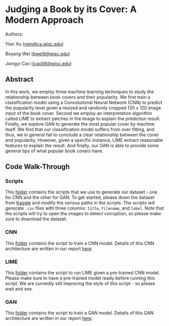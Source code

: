 # Judging a Book by its Cover: A Modern Approach

Authors:

Yien Xu (yien@cs.wisc.edu)

Boyang Wei (bwei9@wisc.edu)

Jiongyi Cao (jcao56@wisc.edu)

## Abstract

In this work, we employ three machine learning techniques to study the relationship between book covers and their popularity.
We first train a classification model using a Convolutional Neural Network (CNN) to predict the popularity level given a resized and randomly cropped 120 x 120 image input of the book cover. Second we employ an interpretation algorithm called LIME to extract patches in the image to explain the prediction result. Finally, we explore GAN to generate the most popular cover by machine itself. We find that our classification model suffers from over fitting, and thus, we in general fail to conclude a clear relationship between the cover and popularity. However, given a specific instance, LIME extract reasonable features to explain the result. And finally, our GAN is able to provide some general tips of what popular book covers have.

## Code Walk-Through

### Scripts

This [folder](scripts) contains the scripts that we use to generate our dataset - one for CNN and the other for GAN. To get started, please down the dataset from [Kaggle](https://www.kaggle.com/meetnaren/goodreads-best-books) and modify the various paths in the scripts. The scripts will generate `.csv` files with three columns: `title`, `filename`, and `label`. Note that the scripts will try to open the images to detect corruption, so please make sure to download the dataset.

### CNN

This [folder](cnn) contains the script to train a CNN model. Details of this CNN architecture are written in our report [here](Report.pdf).

### LIME

This [folder](lime) contains the script to run LIME given a pre-trained CNN model. Please make sure to have a pre-trained model ready before running this script. We are currently still improving the style of this script - so please wait and see.

### GAN

This [folder](gan) contains the script to train a GAN model. Details of this GAN architecture are written in our report [here](Report.pdf).
